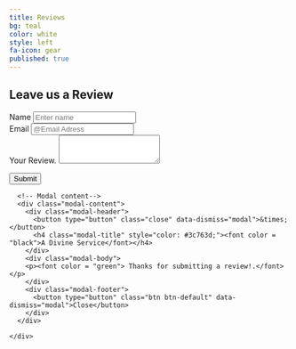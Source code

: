 ```yaml
---
title: Reviews
bg: teal     
color: white
style: left
fa-icon: gear
published: true
---
```



## Leave us a Review

<form class="js-form form" method="POST" action="https://api.staticman.net/v1/entry/joelsite/joelsite.github.io/master">
  <!-- e.g. "2016-01-02-this-is-a-post" -->
  
  <input name="options[slug]" type="hidden" value="{{ page.slug }}">
  
  <div class="form-group">
    <label for="name">Name</label>
    <input type="name" class="form-control" id="fields[name]" placeholder="Enter name">
  </div>
  
  <div class="form-group">
    <label for="email">Email</label>
    <input type="email" class="form-control" id="fields[email]" placeholder="@Email Adress">
  </div>
  
  <div class="form-group">
    <label for="message">Your Review.</label>
    <textarea class="form-control" id="fields[message]" rows="3"></textarea>
  </div>
  
  <button type="submit" class="btn btn-primary">Submit</button>
  
</form>

<div class="container">
  <!-- Modal -->
  <div class="modal fade" id="myModal" role="dialog">
    <div class="modal-dialog">
    
      <!-- Modal content-->
      <div class="modal-content">
        <div class="modal-header">
          <button type="button" class="close" data-dismiss="modal">&times;</button>
          <h4 class="modal-title" style="color: #3c763d;"><font color = "black">A Divine Service</font></h4>
        </div>
        <div class="modal-body">
        <p><font color = "green"> Thanks for submitting a review!.</font></p>
        </div>
        <div class="modal-footer">
          <button type="button" class="btn btn-default" data-dismiss="modal">Close</button>
        </div>
      </div>
      
    </div>
  </div>
  
</div>
